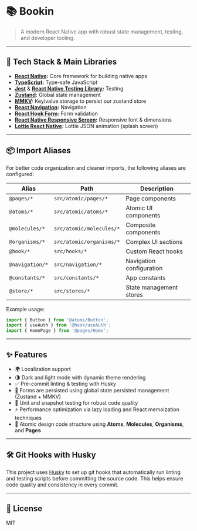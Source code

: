 # 📚 Bookin

> A modern React Native app with robust state management, testing, and developer tooling.

---

## 🚀 Tech Stack & Main Libraries

- **[React Native](https://reactnative.dev/):** Core framework for building native apps
- **[TypeScript](https://www.typescriptlang.org/):** Type-safe JavaScript
- **[Jest](https://jestjs.io/)** & **[React Native Testing Library](https://callstack.github.io/react-native-testing-library/):** Testing
- **[Zustand](https://zustand-demo.pmnd.rs/):** Global state management
- **[MMKV](https://github.com/mrousavy/react-native-mmkv):** Key/value storage to persist our zustand store
- **[React Navigation](https://reactnavigation.org/):** Navigation
- **[React Hook Form](https://react-hook-form.com/):** Form validation
- **[React Native Responsive Screen](https://github.com/marudy/react-native-responsive-screen):** Responsive font & dimensions
- **[Lottie React Native](https://github.com/lottie-react-native/lottie-react-native):** Lottie JSON animation (splash screen)

---

## 📦 Import Aliases

For better code organization and cleaner imports, the following aliases are configured:

| Alias | Path | Description |
|-------|------|-------------|
| `@pages/*` | `src/atomic/pages/*` | Page components |
| `@atoms/*` | `src/atomic/atoms/*` | Atomic UI components |
| `@molecules/*` | `src/atomic/molecules/*` | Composite components |
| `@organisms/*` | `src/atomic/organisms/*` | Complex UI sections |
| `@hook/*` | `src/hooks/*` | Custom React hooks |
| `@navigation/*` | `src/navigation/*` | Navigation configuration |
| `@constants/*` | `src/constants/*` | App constants |
| `@store/*` | `src/stores/*` | State management stores |

Example usage:
```typescript
import { Button } from '@atoms/Button';
import { useAuth } from '@hook/useAuth';
import { HomePage } from '@pages/Home';
```

---

## ✨ Features

- 🌍 Localization support
- 🌗 Dark and light mode with dynamic theme rendering
- ✅ Pre-commit linting & testing with Husky
- 📝 Forms are persisted using global state persisted management (Zustand + MMKV)
- 🧪 Unit and snapshot testing for robust code quality
- ⚡ Performance optimization via lazy loading and React memoization techniques
- 🧩 Atomic design code structure using **Atoms**, **Molecules**, **Organisms**, and **Pages**

---

## 🛠️ Git Hooks with Husky

This project uses [Husky](https://typicode.github.io/husky/) to set up git hooks that automatically run linting and testing scripts before committing the source code. This helps ensure code quality and consistency in every commit.

---

## 📄 License

MIT
